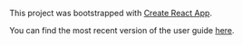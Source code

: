 This project was bootstrapped with [Create React App](https://github.com/facebookincubator/create-react-app).

You can find the most recent version of the user guide [here](https://github.com/facebookincubator/create-react-app/blob/master/packages/react-scripts/template/README.md).